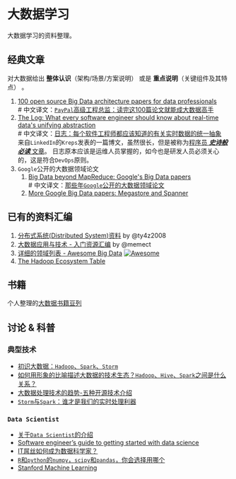大数据学习
=======================

大数据学习的资料整理。

经典文章
-------------------

对大数据给出 **整体认识**（架构/场景/方案说明） 或是 **重点说明**（关键组件及其特点） 。

1. [100 open source Big Data architecture papers for data professionals](https://www.linkedin.com/pulse/100-open-source-big-data-architecture-papers-anil-madan)  
\# 中文译文：[`PayPal`高级工程总监：读完这100篇论文就能成大数据高手](http://www.csdn.net/article/2015-07-07/2825148)
1. [The Log: What every software engineer should know about real-time data's unifying abstraction](https://engineering.linkedin.com/distributed-systems/log-what-every-software-engineer-should-know-about-real-time-datas-unifying)  
\# 中文译文：[日志：每个软件工程师都应该知道的有关实时数据的统一抽象](https://github.com/oldratlee/translations/tree/master/log-what-every-software-engineer-should-know-about-real-time-datas-unifying)  
来自`LinkedIn`的`Kreps`发表的一篇博文，虽然很长，但是被称为[程序员 ***史诗般必读*** 文章](http://bryanpendleton.blogspot.hk/2014/01/the-log-epic-software-engineering.html)。
日志原本应该是运维人员掌握的，如今也是研发人员必须关心的，这是符合`DevOps`原则。
1. `Google`公开的大数据领域论文
    1. [Big Data beyond MapReduce: Google's Big Data papers](http://blog.mikiobraun.de/2013/02/big-data-beyond-map-reduce-googles-papers.html)   
        \# 中文译文：[那些年`Google`公开的大数据领域论文](http://www.csdn.net/article/2013-02-28/2814298-google-bigdata-papers)  
    1. [More Google Big Data papers: Megastore and Spanner](http://blog.mikiobraun.de/2013/03/more-google-papers-megastore-spanner-voted-commits.html)

已有的资料汇编
-------------------

1. [分布式系统(Distributed System)资料](https://github.com/ty4z2008/Qix/blob/master/ds.md) by @ty4z2008
1. [大数据应用与技术 - 入门资源汇编](https://github.com/memect/hao/blob/master/awesome/learn-big-data.md) by @memect
1. [详细的领域列表 - Awesome Big Data](https://github.com/onurakpolat/awesome-bigdata) [![Awesome](https://cdn.rawgit.com/sindresorhus/awesome/d7305f38d29fed78fa85652e3a63e154dd8e8829/media/badge.svg)](https://github.com/sindresorhus/awesome)
1. [The Hadoop Ecosystem Table](http://hadoopecosystemtable.github.io/)

书籍
-------------------

个人整理的[大数据书籍豆列](http://www.douban.com/doulist/40606671/)

讨论 & 科普
-------------------

### 典型技术

- [初识大数据：`Hadoop`、`Spark`、`Storm`](http://blog.csdn.net/hyj_13/article/details/43021357)
- [如何用形象的比喻描述大数据的技术生态？`Hadoop`、`Hive`、`Spark`之间是什么关系？](http://www.zhihu.com/question/27974418)
- [大数据处理技术的趋势-五种开源技术介绍](http://www.thebigdata.cn/QiTa/9698.html)
- [`Storm`与`Spark`：谁才是我们的实时处理利器](http://developer.51cto.com/art/201412/460116.htm)

### `Data Scientist`

- [关于`Data Scientist`的介绍](http://www.douban.com/note/247983915/)
- [Software engineer’s guide to getting started with data science](http://www.r-bloggers.com/software-engineers-guide-to-getting-started-with-data-science/)
- [IT屌丝如何成为数据科学家？](http://www.open-open.com/news/view/1787f79)
-  [`R`和`python`的`numpy`，`scipy`和`pandas`，你会选择用哪个](http://www.zhihu.com/question/20388507)
- [Stanford Machine Learning](https://class.coursera.org/ml-003/lecture/index)
